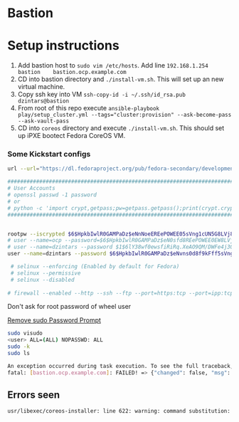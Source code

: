 # Bastion

# Setup instructions

1) Add bastion host to `sudo vim /etc/hosts`. Add line `192.168.1.254    bastion    bastion.ocp.example.com`
2) CD into bastion directory and `./install-vm.sh`. This will set up an new virtual machine.
3) Copy ssh key into VM `ssh-copy-id -i ~/.ssh/id_rsa.pub dzintars@bastion`
4) From root of this repo execute `ansible-playbook play/setup_cluster.yml --tags="cluster:provision" --ask-become-pass  --ask-vault-pass`
5) CD into `coreos` directory and execute `./install-vm.sh`. This should set up iPXE bootect Fedora CoreOS VM.

### Some Kickstart configs 

```sh
url --url="https://dl.fedoraproject.org/pub/fedora-secondary/development/rawhide/Everything/ppc64le/os/"

###########################################################################################
# User Accounts
# openssl passwd -1 password
# or
# python -c 'import crypt,getpass;pw=getpass.getpass();print(crypt.crypt(pw) if (pw==getpass.getpass("Confirm: ")) else exit())'
###########################################################################################


rootpw --iscrypted $6$HpkbIwlR0GAMPaDz$eNnNoeEREePOWEE05sVng1cUN5G8LVj8LagVfM6d/6lYnVksfiR/XFtKMrPnNoeEREePkdE4VnLx7IVjdyjaIu. --lock
# user --name=ocp --password=$6$HpkbIwlR0GAMPaDz$eN0sfd8REePOWEE0EW8LVj8LagVfM6d/6lYnVksfiR/XFtKMrPeegrer90H3kdE4VnLx7IVjdyjaIu. --iscrypted --groups=wheel
# user --name=dzintars --password $1$6lY38wf0ewsfiRiRq.XeAO9QM/DWFe4j30 --iscrypted --groups=wheel --gecos="Dzintars"
user --name=dzintars --password $6$HpkbIwlR0GAMPaDz$eNvns0d8f9kFff5sVng1cUN5G8LVj8LagVfM6d/6lYnVksfiR/XFtKergergd8VdccEkdE4VnLx7IVjdyjaIu. --iscrypted --groups=wheel --gecos="Dzintars"

 # selinux --enforcing (Enabled by default for Fedora)
 # selinux --permissive
 # selinux --disabled
 
# firewall --enabled --http --ssh --ftp --port=https:tcp --port=ipp:tcp
```

Don't ask for root password of wheel user

[Remove sudo Password Prompt](http://jonmoore.duckdns.org/index.php/linux-articles/58-remove-sudo-password-prompt)

```sh
sudo visudo
<user> ALL=(ALL) NOPASSWD: ALL
sudo -k
sudo ls
```

```sh
An exception occurred during task execution. To see the full traceback, use -vvv. The error was: ModuleNotFoundError: No module named 'semanage'
fatal: [bastion.ocp.example.com]: FAILED! => {"changed": false, "msg": "Failed to import the required Python library (libsemanage-python) on bastion.ocp.example.com's Python /usr/bin/python3.7. Please read module documentation and install in the appropriate location"}
```

## Errors seen

```sh
usr/libexec/coreos-installer: line 622: warning: command substitution: ignored null byte in input
```

